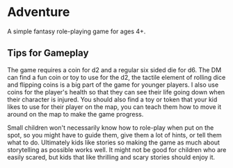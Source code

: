 # Adventure
A simple fantasy role-playing game for ages 4+.

## Tips for Gameplay
The game requires a coin for d2 and a regular six sided die for d6. The DM can find a fun coin 
or toy to use for the d2, the tactile element of rolling dice and flipping coins is a big part
of the game for younger players. I also use coins for the player's health so that they can see
their life going down when their character is injured. You should also find a toy or token that
your kid likes to use for their player on the map, you can teach them how to move it around on
the map to make the game progress.

Small children won't necessarily know how to role-play when put on the spot, so you might have to
guide them, give them a lot of hints, or tell them what to do. Ultimately kids like stories so
making the game as much about storytelling as possible works well. It might not be good for 
children who are easily scared, but kids that like thrilling and scary stories should enjoy it.
